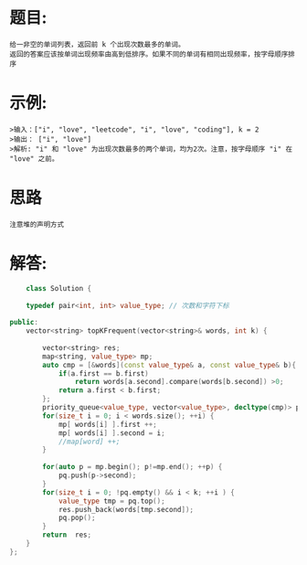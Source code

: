 # 题目:
    给一非空的单词列表，返回前 k 个出现次数最多的单词。
    返回的答案应该按单词出现频率由高到低排序。如果不同的单词有相同出现频率，按字母顺序排序
# 示例:
    
    >输入：["i", "love", "leetcode", "i", "love", "coding"], k = 2
    >输出： ["i", "love"]
    >解析: "i" 和 "love" 为出现次数最多的两个单词，均为2次。注意，按字母顺序 "i" 在 "love" 之前。

# 思路
    注意堆的声明方式
# 解答:
```c++
    class Solution {
    
    typedef pair<int, int> value_type; // 次数和字符下标
    
public:
    vector<string> topKFrequent(vector<string>& words, int k) {
       
        vector<string> res;
        map<string, value_type> mp;
        auto cmp = [&words](const value_type& a, const value_type& b){
            if(a.first == b.first)
                return words[a.second].compare(words[b.second]) >0;
            return a.first < b.first;
        };
        priority_queue<value_type, vector<value_type>, decltype(cmp)> pq(cmp);
        for(size_t i = 0; i < words.size(); ++i) {
            mp[ words[i] ].first ++;
            mp[ words[i] ].second = i;
            //map[word] ++;
        }
        
        for(auto p = mp.begin(); p!=mp.end(); ++p) {
            pq.push(p->second);
        }
        for(size_t i = 0; !pq.empty() && i < k; ++i ) {
            value_type tmp = pq.top();
            res.push_back(words[tmp.second]);
            pq.pop();
        }
        return  res;
    }
};
```
